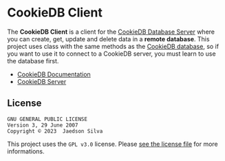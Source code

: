 # CookieDB Client

The **CookieDB Client** is a client for the [CookieDB Database Server](https://github.com/jaedsonpys/cookiedb-server) where you can create, get, update and delete data in a **remote database**. This project uses class with the same methods as the [CookieDB database](https://github.com/jaedsonpys/cookiedb), so if you want to use it to connect to a CookieDB server, you must learn to use the database first.

- [CookieDB Documentation](https://github.com/jaedsonpys/cookiedb/tree/master/DOCS/database)
- [CookieDB Server](https://github.com/jaedsonpys/cookiedb-server)

## License

```
GNU GENERAL PUBLIC LICENSE
Version 3, 29 June 2007
Copyright © 2023  Jaedson Silva
```

This project uses the `GPL v3.0` license. Please [see the license file](https://github.com/jaedsonpys/cookiedb-client/blob/master/LICENSE) for more informations.